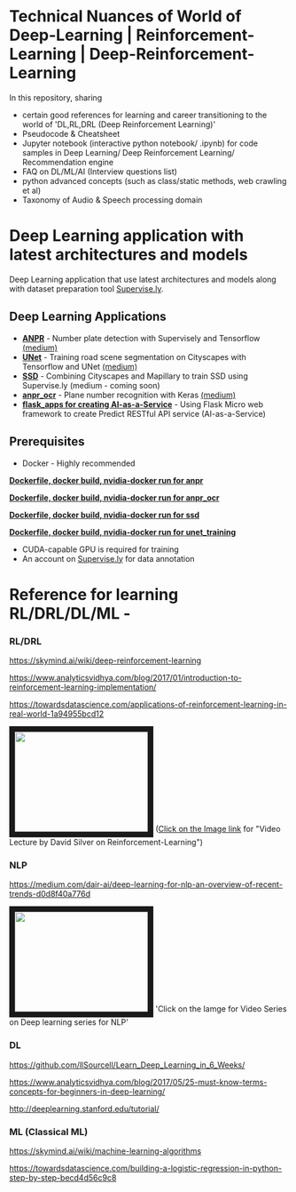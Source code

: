# Technical Nuances of World of Deep-Learning | Reinforcement-Learning | Deep-Reinforcement-Learning
In this repository, sharing 
 - certain good references for learning and career transitioning to the world of 'DL,RL,DRL (Deep Reinforcement Learning)'
 - Pseudocode & Cheatsheet
 - Jupyter notebook (interactive python notebook/ .ipynb) for code samples in Deep Learning/ Deep Reinforcement Learning/ Recommendation engine
 - FAQ on DL/ML/AI (Interview questions list)
 - python advanced concepts (such as class/static methods, web crawling et al)
 - Taxonomy of Audio & Speech processing domain

# Deep Learning application with latest architectures and models
Deep Learning application that use latest architectures and models along with dataset preparation tool [Supervise.ly](https://supervise.ly).

Deep Learning Applications
---------
- **[ANPR](anpr)** - Number plate detection with Supervisely and Tensorflow [(medium)](https://medium.com/p/e84c74d4382c)
- **[UNet](unet_training)** - Training road scene segmentation on Cityscapes with Tensorflow and UNet [(medium)](https://medium.com/p/1232314781a8)
- **[SSD](ssd)** - Combining Cityscapes and Mapillary to train SSD using Supervise.ly (medium - coming soon)
- **[anpr_ocr](anpr_ocr)** - Plane number recognition with Keras [(medium)](https://hackernoon.com/latest-deep-learning-ocr-with-keras-and-supervisely-in-15-minutes-34aecd630ed8)
- **[flask_apps for creating AI-as-a-Service](flask_apps)** - Using Flask Micro web framework to create Predict RESTful API service (AI-as-a-Service) 

Prerequisites
-------------
- Docker - Highly recommended

**[Dockerfile, docker build, nvidia-docker run for anpr](anpr/docker)**

**[Dockerfile, docker build, nvidia-docker run for anpr_ocr](anpr_ocr/docker)**

**[Dockerfile, docker build, nvidia-docker run for ssd](ssd/docker)**

**[Dockerfile, docker build, nvidia-docker run for unet_training](unet_training/docker)**


- CUDA-capable GPU is required for training
- An account on [Supervise.ly](https://supervise.ly) for data annotation

# Reference for learning RL/DRL/DL/ML -  


### RL/DRL

https://skymind.ai/wiki/deep-reinforcement-learning

https://www.analyticsvidhya.com/blog/2017/01/introduction-to-reinforcement-learning-implementation/

https://towardsdatascience.com/applications-of-reinforcement-learning-in-real-world-1a94955bcd12

<a href="https://www.youtube.com/watch?v=2pWv7GOvuf0"><img src="https://thumbs.gfycat.com/GreedyLeadingAnophelesmosquito-max-1mb.gif" width="240" height="180" border="10"/></a> ([Click on the Image link](https://www.youtube.com/watch?v=2pWv7GOvuf0) for "Video Lecture by David Silver on Reinforcement-Learning")



### NLP

https://medium.com/dair-ai/deep-learning-for-nlp-an-overview-of-recent-trends-d0d8f40a776d

<a href="https://www.youtube.com/watch?v=RP3tZFcC2e8&list=PL613dYIGMXoZBtZhbyiBqb0QtgK6oJbpm"><img src="https://sknadig.me/assets/posts/att_basics/att_basic.gif" width="240" height="180" border="10"/></a> 'Click on the Iamge for Video Series on Deep learning series for NLP'

 
### DL

https://github.com/llSourcell/Learn_Deep_Learning_in_6_Weeks/

https://www.analyticsvidhya.com/blog/2017/05/25-must-know-terms-concepts-for-beginners-in-deep-learning/

http://deeplearning.stanford.edu/tutorial/



### ML (Classical ML)

https://skymind.ai/wiki/machine-learning-algorithms

https://towardsdatascience.com/building-a-logistic-regression-in-python-step-by-step-becd4d56c9c8




